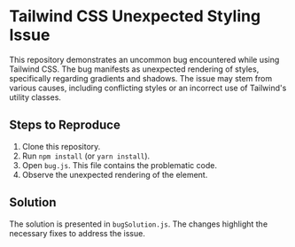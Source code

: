 # Tailwind CSS Unexpected Styling Issue

This repository demonstrates an uncommon bug encountered while using Tailwind CSS. The bug manifests as unexpected rendering of styles, specifically regarding gradients and shadows.  The issue may stem from various causes, including conflicting styles or an incorrect use of Tailwind's utility classes.

## Steps to Reproduce

1. Clone this repository.
2. Run `npm install` (or `yarn install`).
3. Open `bug.js`. This file contains the problematic code. 
4. Observe the unexpected rendering of the element. 

## Solution

The solution is presented in `bugSolution.js`.  The changes highlight the necessary fixes to address the issue.